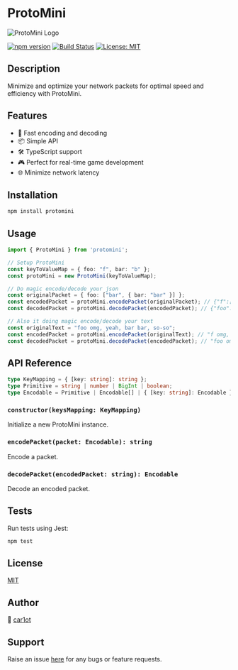 # ProtoMini

![ProtoMini Logo](https://i.imgur.com/EAu5bx4.png)

[![npm version](https://img.shields.io/npm/v/protomini.svg)](https://www.npmjs.com/package/protomini)
[![Build Status](https://img.shields.io/github/workflow/status/car1ot/protomini/CI)](https://github.com/car1ot/protomini/actions)
[![License: MIT](https://img.shields.io/badge/License-MIT-yellow.svg)](https://opensource.org/licenses/MIT)

## Description

Minimize and optimize your network packets for optimal speed and efficiency with ProtoMini.

## Features

- 🚀 Fast encoding and decoding
- 📦 Simple API
- 🛠 TypeScript support
- 🎮 Perfect for real-time game development
- 🌐 Minimize network latency

## Installation

```bash
npm install protomini
```

## Usage

```typescript
import { ProtoMini } from 'protomini';

// Setup ProtoMini
const keyToValueMap = { foo: "f", bar: "b" };
const protoMini = new ProtoMini(keyToValueMap);

// Do magic encode/decode your json
const originalPacket = { foo: ["bar", { bar: "bar" }] };
const encodedPacket = protoMini.encodePacket(originalPacket); // {"f":["b",{"b":"b"}}}
const decodedPacket = protoMini.decodePacket(encodedPacket); // {"foo":["bar",{"bar":"bar"}]}

// Also it doing magic encode/decode your text
const originalText = "foo omg, yeah, bar bar, so-so";
const encodedPacket = protoMini.encodePacket(originalText); // "f omg, yeah, b b, so-so"
const decodedPacket = protoMini.decodePacket(encodedPacket); // "foo omg, yeah, bar bar, so-so"
```

## API Reference

```typescript
type KeyMapping = { [key: string]: string };
type Primitive = string | number | BigInt | boolean;
type Encodable = Primitive | Encodable[] | { [key: string]: Encodable };
```

### `constructor(keysMapping: KeyMapping)`

Initialize a new ProtoMini instance.

### `encodePacket(packet: Encodable): string`

Encode a packet.

### `decodePacket(encodedPacket: string): Encodable`

Decode an encoded packet.

## Tests

Run tests using Jest:

```bash
npm test
```

## License

[MIT](./LICENSE)

## Author

👤 [car1ot](https://github.com/car1ot)

## Support

Raise an issue [here](https://github.com/car1ot/protomini/issues) for any bugs or feature requests.
